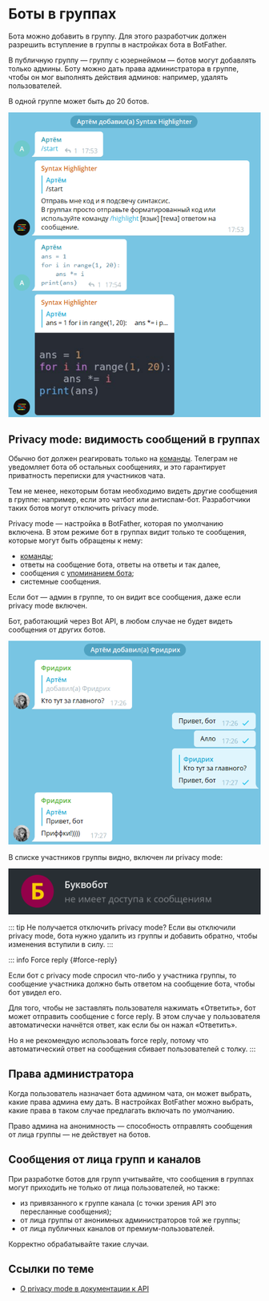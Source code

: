 # Боты в группах

Бота можно добавить в группу. Для этого разработчик должен разрешить вступление в группы в настройках бота в BotFather.

В публичную группу — группу с юзернеймом — ботов могут добавлять только админы. Боту можно дать права администратора в
группе, чтобы он мог выполнять действия админов: например, удалять пользователей.

В одной группе может быть до 20 ботов.

![](highlighter.png)

## Privacy mode: видимость сообщений в группах

Обычно бот должен реагировать только на [команды](../messages/commands.md).
Телеграм не уведомляет бота об остальных сообщениях,
и это гарантирует приватность переписки для участников чата.

Тем не менее, некоторым ботам необходимо видеть другие сообщения в группе: например, если это чатбот или антиспам-бот.
Разработчики таких ботов могут отключить privacy mode.

Privacy mode — настройка в BotFather, которая по умолчанию включена. В этом режиме бот в группах видит только
те сообщения, которые могут быть обращены к нему:

- [команды](../messages/commands);
- ответы на сообщение бота, ответы на ответы и так далее,
- сообщения с [упоминанием бота](../messages/markup#упоминание-пользователя);
- системные сообщения.

Если бот — админ в группе, то он видит все сообщения, даже если privacy mode включен.

Бот, работающий через Bot API, в любом случае не будет видеть сообщения от других ботов.

![](friedrich.png)

В списке участников группы видно, включен ли privacy mode:

![](privacy.png)

::: tip Не получается отключить privacy mode?
Если вы отключили privacy mode, бота нужно удалить из группы и добавить обратно, чтобы изменения вступили в силу.
:::

::: info Force reply {#force-reply}

Если бот с privacy mode спросил что-либо у участника группы, то сообщение участника должно быть ответом
на сообщение бота, чтобы бот увидел его.

Для того, чтобы не заставлять пользователя нажимать «Ответить»,
бот может отправить сообщение с force reply. В этом случае у пользователя автоматически начнётся ответ, как если бы
он нажал «Ответить».

Но я не рекомендую использовать force reply, потому что автоматический ответ на сообщения сбивает пользователей
с толку.
:::

## Права администратора

Когда пользователь назначает бота админом чата, он может выбрать, какие права админа ему дать. В настройках BotFather 
можно выбрать, какие права в таком случае предлагать включать по умолчанию.

Право админа на анонимность — способность отправлять сообщения от лица группы — не действует на ботов.

## Сообщения от лица групп и каналов

При разработке ботов для групп учитывайте, что сообщения в группах могут приходить не только от лица пользователей, но
также:

- из привязанного к группе канала (с точки зрения API это пересланные сообщения);
- от лица группы от анонимных администраторов той же группы;
- от лица публичных каналов от премиум-пользователей.

Корректно обрабатывайте такие случаи.

## Ссылки по теме

- [О privacy mode в документации к API](https://core.telegram.org/bots/features#privacy-mode)
